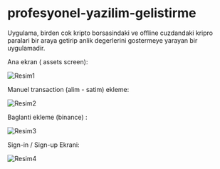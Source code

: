 # profesyonel-yazilim-gelistirme

Uygulama, birden cok kripto borsasindaki ve offline cuzdandaki kripro paralari bir araya getirip anlik degerlerini gostermeye yarayan bir uygulamadir. 

Ana ekran ( assets screen): 
 
![Resim1](https://user-images.githubusercontent.com/74023838/210136347-49af5978-7715-4d86-81cd-2ad793b3c408.jpg)


Manuel transaction (alim - satim) ekleme: 

![Resim2](https://user-images.githubusercontent.com/74023838/210136350-247e2b4a-ef81-44a3-9d6a-f760267f15d7.jpg)

Baglanti ekleme (binance) : 

![Resim3](https://user-images.githubusercontent.com/74023838/210136351-8b14b1b4-1a2b-4348-ad8a-75338fe77c3b.jpg)

Sign-in / Sign-up Ekrani: 

![Resim4](https://user-images.githubusercontent.com/74023838/210136419-b4a9e451-a219-4ef7-8ba3-34f020d0ff74.jpg)
